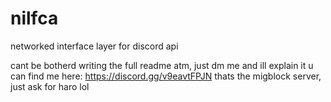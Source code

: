 # nilfca
networked interface layer for discord api

cant be botherd writing the full readme atm, just dm me and ill explain it
u can find me here: https://discord.gg/v9eavtFPJN thats the migblock server, just ask for haro lol
